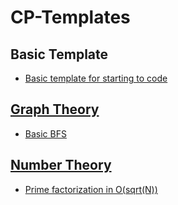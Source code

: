 # CP-Templates

## Basic Template

- [Basic template for starting to code](https://github.com/sakibrafi2002/CP-Templates/blob/0ed9e3f4dc543855373dc6899b5de75686fb598e/Basic%20Template.cpp)

## [Graph Theory](https://github.com/sakibrafi2002/CP-Templates/tree/0ed9e3f4dc543855373dc6899b5de75686fb598e/Graph%20Theory)

- [Basic BFS](https://github.com/sakibrafi2002/CP-Templates/blob/0ed9e3f4dc543855373dc6899b5de75686fb598e/Graph%20Theory/Basic%20BFS.cpp)

## [Number Theory](https://github.com/sakibrafi2002/CP-Templates/tree/0fd046749ddd870e2d3defabbd6daaa82e09633d/Number%20Theory)

- [Prime factorization in O(sqrt(N))](https://github.com/sakibrafi2002/CP-Templates/blob/0ed9e3f4dc543855373dc6899b5de75686fb598e/Number%20Theory/Prime%20factorization%20in%20O(sqrt(N)).cpp)
